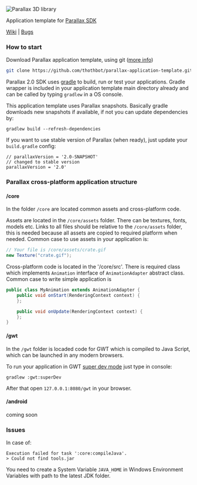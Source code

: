 ![Parallax 3D library](https://github.com/thothbot/parallax/wiki/images/logo.png)

Application template for [Parallax SDK](https://github.com/thothbot/parallax)

[Wiki](https://github.com/thothbot/parallax/wiki)
| [Bugs](https://github.com/thothbot/parallax/issues)

### How to start

Download Parallax application template, using git ([more info](https://help.github.com/articles/cloning-a-repository/))

```sh
git clone https://github.com/thothbot/parallax-application-template.git
```

Parallax 2.0 SDK uses [gradle](http://gradle.org) to build, run or test your applications. Gradle wrapper is included in your application template main directory already and can be called by typing `gradlew` in a OS console.

This application template uses Parallax snapshots. Basically gradle downloads new snapshots if available, if not you can update dependencies by:

```
gradlew build --refresh-dependencies
```

If you want to use stable version of Parallax (when ready), just update your `build.gradle` config:

```
// parallaxVersion = '2.0-SNAPSHOT'
// changed to stable version
parallaxVersion = '2.0'
```

### Parallax cross-platform application structure

#### /core

In the folder `/core` are located common assets and cross-platform code.

Assets are located in the `/core/assets` folder. There can be textures, fonts, models etc.
Links to all files should be relative to the `/core/assets` folder, this is needed because all assets are copied to required platform when needed. Common case to use assets in your application is:

```java
// Your file is /core/assets/crate.gif
new Texture("crate.gif");
```

Cross-platform code is located in the '/core/src'. There is required class which implements `Animation` interface of `AnimationAdapter` abstract class. Common case to write simple application is

```java
public class MyAnimation extends AnimationAdapter {
    public void onStart(RenderingContext context) {
    };

    public void onUpdate(RenderingContext context) {
    };
}
```

#### /gwt

In the `/gwt` folder is locaded code for GWT which is compiled to Java Script, which can be launched in any modern browsers.

To run your application in GWT [super dev mode](http://www.gwtproject.org/articles/superdevmode.html) just type in console:

```
gradlew :gwt:superDev
```

After that open ```127.0.0.1:8080/gwt``` in your browser.

#### /android

coming soon

### Issues

In case of:
```
Execution failed for task ':core:compileJava'.
> Could not find tools.jar
```
You need to create a System Variable `JAVA_HOME` in Windows Environment Variables with path to the latest JDK folder.
